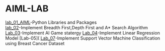 # AIML-LAB

[lab_01_AIML](https://github.com/vivekvardhan30/AIML-LAB/blob/main/Lab_01_AIML.ipynb)-Python Libraries and Packages <br>
[lab_02](https://github.com/vivekvardhan30/AIML-LAB/blob/main/Lab_02.ipynb)-Implement Breadth First,Depth First and A* Search Algorithm
[Lab_03](https://github.com/vivekvardhan30/AIML-LAB/blob/main/Lab_03.ipynb)-Implement AI Game statergy
[Lab_04](https://github.com/vivekvardhan30/AIML-LAB/blob/main/Lab_04.ipynb)-Implement Linear Regression Model
[Lab-05](
[Lab_07](https://github.com/vivekvardhan30/AIML-LAB/blob/main/Lab_07.ipynb)-Implement Support Vector Machine Classification using Breast Cancer Dataset
